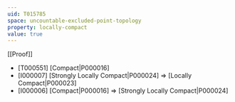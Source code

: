 ```yaml
---
uid: T015785
space: uncountable-excluded-point-topology
property: locally-compact
value: true
---
```

[[Proof]]

* [T000551] [Compact|P000016]
* [I000007] [Strongly Locally Compact|P000024] => [Locally Compact|P000023]
* [I000006] [Compact|P000016] => [Strongly Locally Compact|P000024]

